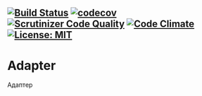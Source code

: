 [![Build Status](https://travis-ci.org/Jagepard/PhpDesignPatterns-Adapter.svg?branch=master)](https://travis-ci.org/Jagepard/PhpDesignPatterns-Adapter)
[![codecov](https://codecov.io/gh/Jagepard/PhpDesignPatterns-Adapter/branch/master/graph/badge.svg)](https://codecov.io/gh/Jagepard/PhpDesignPatterns-Adapter)
[![Scrutinizer Code Quality](https://scrutinizer-ci.com/g/Jagepard/PhpDesignPatterns-Adapter/badges/quality-score.png?b=master)](https://scrutinizer-ci.com/g/Jagepard/PhpDesignPatterns-Adapter/?branch=master)
[![Code Climate](https://codeclimate.com/github/Jagepard/PhpDesignPatterns-Adapter/badges/gpa.svg)](https://codeclimate.com/github/Jagepard/PhpDesignPatterns-Adapter)
[![License: MIT](https://img.shields.io/badge/license-MIT-498e7f.svg)](https://mit-license.org/)
-----

# Adapter
Адаптер
